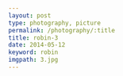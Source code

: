 ```yaml
---
layout: post
type: photography, picture
permalink: /photography/:title
title: robin-3
date: 2014-05-12
keyword: robin
imgpath: 3.jpg
---
```



